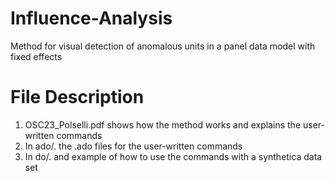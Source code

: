 # Influence-Analysis
Method for visual detection of anomalous units in a panel data model with fixed effects

# File Description

  1. OSC23_Polselli.pdf shows how the method works and explains the user-written commands
  2. In ado/. the .ado files for the user-written commands
  3. In do/. and example of how to use the commands with a synthetica data set
